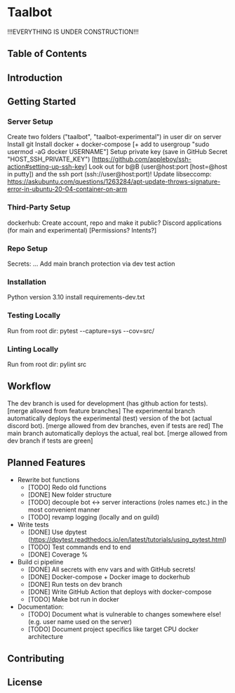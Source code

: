 # Taalbot

!!!EVERYTHING IS UNDER CONSTRUCTION!!!

## Table of Contents

## Introduction

## Getting Started

### Server Setup

Create two folders ("taalbot", "taalbot-experimental") in user dir on server
Install git
Install docker + docker-compose [+ add to usergroup "sudo usermod -aG docker USERNAME"]
Setup private key (save in GitHub Secret "HOST_SSH_PRIVATE_KEY") [https://github.com/appleboy/ssh-action#setting-up-ssh-key] Look out for b@B (user@host:port [host=@host in putty]) and the ssh port (ssh://user@host:port)!
Update libseccomp: https://askubuntu.com/questions/1263284/apt-update-throws-signature-error-in-ubuntu-20-04-container-on-arm

### Third-Party Setup

dockerhub: Create account, repo and make it public?
Discord applications (for main and experimental) [Permissions? Intents?]

### Repo Setup

Secrets: ...
Add main branch protection via dev test action

### Installation

Python version 3.10
    install requirements-dev.txt

### Testing Locally

Run from root dir:
    pytest --capture=sys --cov=src/

### Linting Locally

Run from root dir:
    pylint src

## Workflow

The dev branch is used for development (has github action for tests). [merge allowed from feature branches]
The experimental branch automatically deploys the experimental (test) version of the bot (actual discord bot). [merge allowed from dev branches, even if tests are red]
The main branch automatically deploys the actual, real bot. [merge allowed from dev branch if tests are green]

## Planned Features

- Rewrite bot functions
  - [TODO] Redo old functions
  - [DONE] New folder structure
  - [TODO] decouple bot <-> server interactions (roles names etc.) in the most convenient manner
  - [TODO] revamp logging (locally and on guild)
- Write tests
  - [DONE] Use dpytest (https://dpytest.readthedocs.io/en/latest/tutorials/using_pytest.html)
  - [TODO] Test commands end to end
  - [DONE] Coverage %
- Build ci pipeline
  - [DONE] All secrets with env vars and with GitHub secrets!
  - [DONE] Docker-compose + Docker image to dockerhub
  - [DONE] Run tests on dev branch
  - [DONE] Write GitHub Action that deploys with docker-compose
  - [TODO] Make bot run in docker
- Documentation:
  - [TODO] Document what is vulnerable to changes somewhere else! (e.g. user name used on the server)
  - [TODO] Document project specifics like target CPU docker architecture

## Contributing

## License
